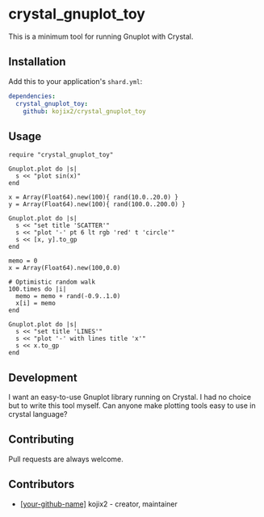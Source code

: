 # crystal_gnuplot_toy

This is a minimum tool for running Gnuplot with Crystal. 

## Installation

Add this to your application's `shard.yml`:

```yaml
dependencies:
  crystal_gnuplot_toy:
    github: kojix2/crystal_gnuplot_toy
```

## Usage

```crystal
require "crystal_gnuplot_toy"
```
```crystal
Gnuplot.plot do |s|
  s << "plot sin(x)"
end
```
```crystal
x = Array(Float64).new(100){ rand(10.0..20.0) }
y = Array(Float64).new(100){ rand(100.0..200.0) }

Gnuplot.plot do |s|
  s << "set title 'SCATTER'"
  s << "plot '-' pt 6 lt rgb 'red' t 'circle'"
  s << [x, y].to_gp
end
```
```crystal
memo = 0
x = Array(Float64).new(100,0.0)

# Optimistic random walk
100.times do |i|
  memo = memo + rand(-0.9..1.0)
  x[i] = memo
end

Gnuplot.plot do |s|
  s << "set title 'LINES'"
  s << "plot '-' with lines title 'x'"
  s << x.to_gp
end
```

## Development
I want an easy-to-use Gnuplot library running on Crystal.
I had no choice but to write this tool myself.
Can anyone make plotting tools easy to use in crystal language?

## Contributing
Pull requests are always welcome.

## Contributors

- [[your-github-name]](https://github.com/[your-github-name]) kojix2 - creator, maintainer
